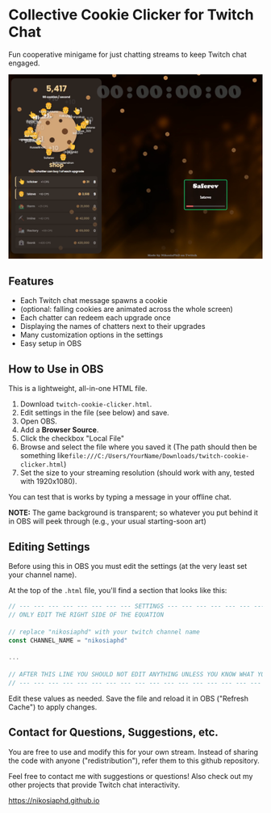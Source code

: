 # Collective Cookie Clicker for Twitch Chat
Fun cooperative minigame for just chatting streams to keep Twitch chat engaged.


![Screenshot](cookie-clicker-demo2.png)



## Features
- Each Twitch chat message spawns a cookie
- (optional: falling cookies are animated across the whole screen)
- Each chatter can redeem each upgrade once
- Displaying the names of chatters next to their upgrades
- Many customization options in the settings  
- Easy setup in OBS


## How to Use in OBS
This is a lightweight, all-in-one HTML file.

1. Download `twitch-cookie-clicker.html`.
2. Edit settings in the file (see below) and save.
3. Open OBS.
4. Add a **Browser Source**.
5. Click the checkbox "Local File"
4. Browse and select the file where you saved it (The path should then be something like`file:///C:/Users/YourName/Downloads/twitch-cookie-clicker.html`)
5. Set the size to your streaming resolution (should work with any, tested with 1920x1080).

You can test that is works by typing a message in your offline chat.

**NOTE:** The game background is transparent; so whatever you put behind it in OBS will peek through (e.g., your usual starting-soon art)


## Editing Settings

Before using this in OBS you must edit the settings (at the very least set your channel name).

At the top of the `.html` file, you'll find a section that looks like this:

```js
// --- --- --- --- --- --- --- --- SETTINGS --- --- --- --- --- --- --- ---
// ONLY EDIT THE RIGHT SIDE OF THE EQUATION

// replace "nikosiaphd" with your twitch channel name
const CHANNEL_NAME = "nikosiaphd"

...

// AFTER THIS LINE YOU SHOULD NOT EDIT ANYTHING UNLESS YOU KNOW WHAT YOU'RE DOING
// --- --- --- --- --- --- --- --- --- --- --- --- --- --- --- --- --- ---
```

Edit these values as needed. Save the file and reload it in OBS ("Refresh Cache") to apply changes.


## Contact for Questions, Suggestions, etc.

You are free to use and modify this for your own stream. Instead of sharing the code with anyone ("redistribution"), refer them to this github repository. 

Feel free to contact me with suggestions or questions! Also check out my other projects that provide Twitch chat interactivity.

https://nikosiaphd.github.io


